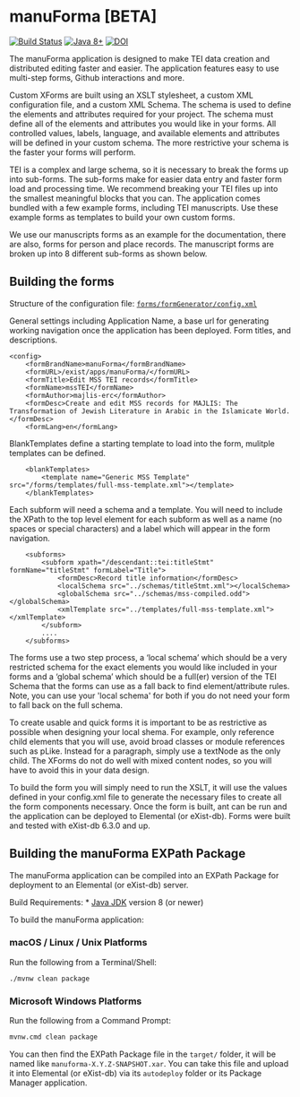 # manuForma [BETA]

[![Build Status](https://github.com/majlis-erc/manuForma/actions/workflows/ci.yml/badge.svg)](https://github.com/majlis-erc/manuForma/actions/workflows/ci.yml)
[![Java 8+](https://img.shields.io/badge/java-8+-blue.svg)](https://bell-sw.com/pages/downloads/)
[![DOI](https://zenodo.org/badge/474991717.svg)](https://zenodo.org/badge/latestdoi/474991717)

The manuForma application is designed to make TEI data creation and distributed editing faster and easier. The application features easy to use multi-step forms, Github interactions and more.

Custom XForms are built using an XSLT stylesheet, a custom XML configuration file, and a custom XML Schema. The schema is used to define the elements and attributes required for your project. The schema must define all of the elements and attributes you would like in your forms. All controlled values, labels, language, and available elements and attributes will be defined in your custom schema. The more restrictive your schema is the faster your forms will perform. 

TEI is a complex and large schema, so it is necessary to break the forms up into sub-forms. The sub-forms make for easier data entry and faster form load and processing time. We recommend breaking your TEI files up into the smallest meaningful blocks that you can. The application comes bundled with a few example forms, including TEI manuscripts. Use these example forms as templates to build your own custom forms. 

We use our manuscripts forms as an example for the documentation, there are also, forms for person and place records. The manuscript forms are broken up into 8 different sub-forms as shown below.

## Building the forms
Structure of the configuration file: [`forms/formGenerator/config.xml`](src/main/xar-resources/forms/formGenerator/config.xml)

General settings including Application Name, a base url for generating working navigation once the application has been deployed. Form titles, and descriptions. 
```
<config>
    <formBrandName>manuForma</formBrandName>
    <formURL>/exist/apps/manuForma/</formURL>
    <formTitle>Edit MSS TEI records</formTitle>
    <formName>mssTEI</formName>
    <formAuthor>majlis-erc</formAuthor>
    <formDesc>Create and edit MSS records for MAJLIS: The Transformation of Jewish Literature in Arabic in the Islamicate World.</formDesc>
    <formLang>en</formLang>
```

BlankTemplates define a starting template to load into the form, mulitple templates can be defined. 
```
    <blankTemplates>
        <template name="Generic MSS Template" src="/forms/templates/full-mss-template.xml"></template>
    </blankTemplates>
```

Each subform will need a schema and a template. You will need to include the XPath to the top level element for each subform as well as a name (no spaces or special characters) and a label which will appear in the form navigation. 
```
    <subforms>
        <subform xpath="/descendant::tei:titleStmt" formName="titleStmt" formLabel="Title">
            <formDesc>Record title information</formDesc>
            <localSchema src="../schemas/titleStmt.xml"></localSchema>
            <globalSchema src="../schemas/mss-compiled.odd"></globalSchema>
            <xmlTemplate src="../templates/full-mss-template.xml"></xmlTemplate>
        </subform>
        ....
    </subforms>
```

The forms use a two step process, a ‘local schema’ which should be a very restricted schema for the exact elements you would like included in your forms and a ‘global schema’ which should be a full(er) version of the TEI Schema that the forms can use as a fall back to find element/attribute rules. Note, you can use your 'local schema' for both if you do not need your form to fall back on the full schema. 

To create usable and quick forms it is important to be as restrictive as possible when designing your local shema. For example, only reference child elements that you will use, avoid broad classes or module references such as pLike. Instead for a paragraph, simply use a textNode as the only child. The XForms do not do well with mixed content nodes, so you will have to avoid this in your data design. 

To build the form you will simply need to run the XSLT, it will use the values defined in your config.xml file to generate the necessary files to create all the form components necessary. Once the form is built, ant can be run and the application can be deployed to Elemental (or eXist-db). Forms were built and tested with eXist-db 6.3.0 and up.

## Building the manuForma EXPath Package

The manuForma application can be compiled into an EXPath Package for deployment to an Elemental (or eXist-db) server.

Build Requirements:
    * [Java JDK](https://bell-sw.com/pages/downloads/) version 8 (or newer)

To build the manuForma application:

### macOS / Linux / Unix Platforms
Run the following from a Terminal/Shell:

```shell
./mvnw clean package
```

### Microsoft Windows Platforms
Run the following from a Command Prompt:
```cmd
mvnw.cmd clean package
```

You can then find the EXPath Package file in the `target/` folder, it will be named like `manuforma-X.Y.Z-SNAPSHOT.xar`. You can take this file and upload it into Elemental (or eXist-db) via its `autodeploy` folder or its Package Manager application.
